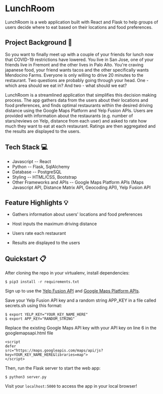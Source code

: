 # LunchRoom

LunchRoom is a web application built with React and Flask to help groups of users decide where to eat based on their
locations and food preferences.

## Project Background :bento:

So you want to finally meet up with a couple of your friends for lunch now that COVID-19 restrictions have lowered. You live in San Jose, one of your friends live in Fremont and the other lives in Palo Alto. You're craving japanese food, your friend wants tacos and the other specifically wants Mendocino Farms. Everyone is only willing to drive 20 minutes to the restaurant. Two questions are probably going through your head. One - which area should we eat in? And two - what should we eat?

LunchRoom is a streamlined application that simplifies this decision making process. The app gathers data from the users about their locations and food preferences, and finds optimal restaurants within the desired driving distance using the Google Maps Platform and Yelp Fusion APIs. Users are provided with information about the restaurants (e.g. number of stars/reviews on Yelp, distance from each user) and asked to rate how much they want to eat at each restaurant. Ratings are then aggregated and the results are displayed to the users.

## Tech Stack :computer:

- Javascript -- React
- Python -- Flask, SqlAlchemy
- Database -- PostgreSQL
- Styling -- HTML/CSS, Bootstrap
- Other Frameworks and APIs -- Google Maps Platform APIs (Maps Javascript API, Distance Matrix API, Geocoding API), Yelp
  Fusion API

## Feature Highlights :bulb:

- Gathers information about users' locations and food preferences

  <!-- ![GIF of routine entry](static/img/docs/routine.gif) -->

- Host inputs the maximum driving distance
  <!-- ![GIF of dashboard](static/img/docs/dashboard.gif) -->

- Users rate each restaurant

  <!-- ![GIF of sunburst](static/img/docs/sunburst.gif) -->

- Results are displayed to the users

  <!-- ![GIF of sunburst](static/img/docs/sunburst.gif) -->

## Quickstart :clipboard:

After cloning the repo in your virtualenv, install dependencies:

`$ pip3 install -r requirements.txt`

Sign up to use the [Yelp Fusion API](https://www.yelp.com/fusion) and [Google Maps Platform APIs](https://developers.google.com/maps).

Save your Yelp Fusion API key and a random string APP_KEY in a file called secrets.sh using this format:

```
$ export YELP_KEY="YOUR_KEY_NAME_HERE"
$ export APP_KEY="RANDOM_STRING"
```

Replace the existing Google Maps API key with your API key on line 6 in the googlemapsapi.html file

```
<script
defer
src="https://maps.googleapis.com/maps/api/js?key=YOUR_KEY_NAME_HERE&libraries=map">
</script>
```

Then, run the Flask server to start the web app:

`$ python3 server.py`

Visit your `localhost:5000` to access the app in your local browser!
